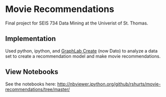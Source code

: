 # Movie Recommendations
Final project for SEIS 734 Data Mining at the Univerist of St. Thomas.

## Implementation
Used python, ipython, and [GraphLab Create](https://dato.com/) (now Dato) to analyze a data set to create a recommendation model and make movie recommendations.

## View Notebooks
See the notebooks here: http://nbviewer.ipython.org/github/rshurts/movie-recommendations/tree/master/
